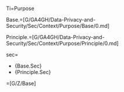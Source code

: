 Ti=Purpose

Base.=[G/GA4GH/Data-Privacy-and-Security/Sec/Context/Purpose/Base/0.md]

Principle.=[G/GA4GH/Data-Privacy-and-Security/Sec/Context/Purpose/Principle/0.md]

sec=<ul><li>{Base.Sec}</li><li>{Principle.Sec}</li></ul>

=[G/Z/Base]
